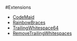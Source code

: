 #Extensions
* [CodeMaid](https://marketplace.visualstudio.com/items?itemName=SteveCadwallader.CodeMaid)
* [RainbowBraces](https://marketplace.visualstudio.com/items?itemName=MadsKristensen.RainbowBraces)
* [TrailingWhitespace64](https://marketplace.visualstudio.com/items?itemName=MadsKristensen.TrailingWhitespace64)
* [RemoveTrailingWhitespaces](https://marketplace.visualstudio.com/items?itemName=Predelnik.RemoveTrailingWhitespaces)

